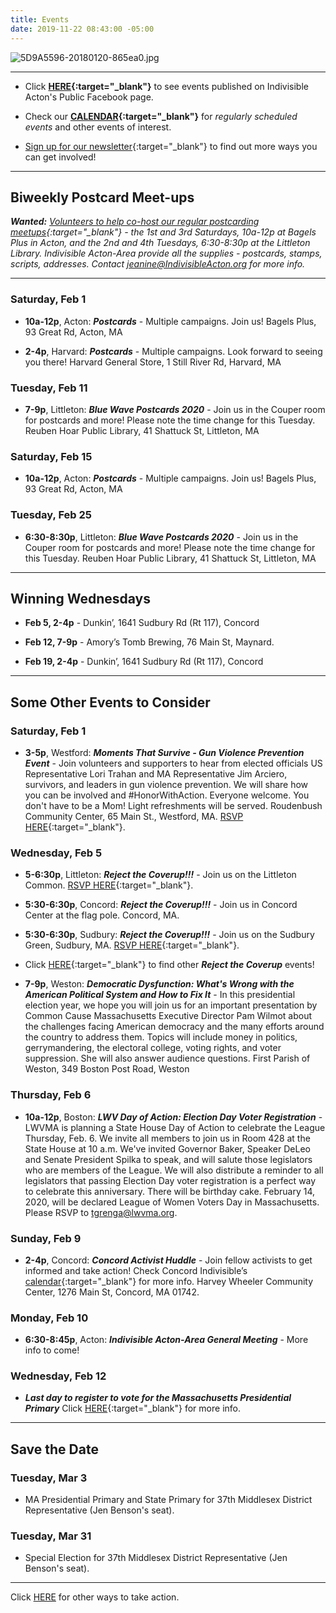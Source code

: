 ```yaml
---
title: Events
date: 2019-11-22 08:43:00 -05:00
---
```


![5D9A5596-20180120-865ea0.jpg](/uploads/5D9A5596-20180120-865ea0.jpg)

---

* Click **[HERE](https://www.facebook.com/pg/IndivisibleActon/events/?ref=page_internal){:target="_blank"}** to see events published on Indivisible Acton's Public Facebook page.


* Check our **[CALENDAR](http://www.indivisibleacton.org/calendar.html){:target="_blank"}** for *regularly scheduled events* and other events of interest.

* [Sign up for our newsletter](https://actionnetwork.org/forms/join-indivisible-acton?source=direct_link&referrer=group-indivisible-acton){:target="_blank"} to find out more ways you can get involved!


---

## Biweekly Postcard Meet-ups

***Wanted:*** *[Volunteers to help co-host our regular postcarding meetups](https://docs.google.com/document/d/1tGz3UiSv7p4vvcSHpVPkQQqwchNw3OzOec4BoEzGRjU/edit?usp=sharing){:target="_blank"} - the 1st and 3rd Saturdays, 10a-12p at Bagels Plus in Acton, and the 2nd and 4th Tuesdays, 6:30-8:30p at the Littleton Library.  Indivisible Acton-Area provide all the supplies - postcards, stamps, scripts, addresses.  Contact jeanine@IndivisibleActon.org for more info.*

---

### Saturday, Feb 1

* **10a-12p**, Acton: ***Postcards*** - Multiple campaigns.  Join us!  Bagels Plus, 93 Great Rd, Acton, MA 

* **2-4p**, Harvard:  ***Postcards*** - Multiple campaigns. Look forward to seeing you there!  Harvard General Store, 1 Still River Rd, Harvard, MA

### Tuesday, Feb 11  

* **7-9p**, Littleton: ***Blue Wave Postcards 2020*** - Join us in the Couper room for postcards and more!  Please note the time change for this Tuesday.  Reuben Hoar Public Library, 41 Shattuck St, Littleton, MA  

### Saturday, Feb 15

* **10a-12p**, Acton: ***Postcards*** - Multiple campaigns.  Join us!  Bagels Plus, 93 Great Rd, Acton, MA 

### Tuesday, Feb 25  

* **6:30-8:30p**, Littleton: ***Blue Wave Postcards 2020*** - Join us in the Couper room for postcards and more!  Please note the time change for this Tuesday.  Reuben Hoar Public Library, 41 Shattuck St, Littleton, MA  

---

## Winning Wednesdays

* **Feb 5, 2-4p** - Dunkin’, 1641 Sudbury Rd (Rt 117), Concord

* **Feb 12, 7-9p** - Amory’s Tomb Brewing, 76 Main St, Maynard. 

* **Feb 19, 2-4p** - Dunkin’, 1641 Sudbury Rd (Rt 117), Concord


---

## Some Other Events to Consider

### Saturday, Feb 1

* **3-5p**, Westford:  ***Moments That Survive - Gun Violence Prevention Event*** - Join volunteers and supporters to hear from elected officials US Representative Lori Trahan and MA Representative Jim Arciero, survivors, and leaders in gun violence prevention. We will share how you can be involved and #HonorWithAction. Everyone welcome. You don't have to be a Mom! Light refreshments will be served.  Roudenbush Community Center, 65 Main St., Westford, MA.  [RSVP HERE](https://act.everytown.org/event/moms-demand-action-event/30540){:target="_blank"}.  


### Wednesday, Feb 5  

* **5-6:30p**, Littleton:  ***Reject the Coverup!!!*** - Join us on the Littleton Common. [RSVP HERE](https://actionnetwork.org/events/reject-the-coverup-rally-4?source=direct_link&){:target="_blank"}.  

* **5:30-6:30p**, Concord: ***Reject the Coverup!!!*** - Join us in Concord Center at the flag pole.  Concord, MA. 

* **5:30-6:30p**, Sudbury: ***Reject the Coverup!!!*** - Join us on the Sudbury Green, Sudbury, MA. [RSVP HERE](https://actionnetwork.org/events/reject-the-coverup-56){:target="_blank"}.

* Click [HERE](https://rejectthecoverup.org){:target="_blank"} to find other ***Reject the Coverup*** events!


* **7-9p**, Weston:  ***Democratic Dysfunction: What's Wrong with the American Political System and How to Fix It*** - In this presidential election year, we hope you will join us for an important presentation by Common Cause Massachusetts Executive Director Pam Wilmot about the challenges facing American democracy and the many efforts around the country to address them. Topics will include money in politics, gerrymandering, the electoral college, voting rights, and voter suppression. She will also answer audience questions. First Parish of Weston, 349 Boston Post Road, Weston  

### Thursday, Feb 6  

* **10a-12p**, Boston:  ***LWV Day of Action: Election Day Voter Registration*** - LWVMA is planning a State House Day of Action to celebrate the League Thursday, Feb. 6. We invite all members to join us in Room 428 at the State House at 10 a.m. We've invited Governor Baker, Speaker DeLeo and Senate President Spilka to speak, and will salute those legislators who are members of the League. We will also distribute a reminder to all legislators that passing Election Day voter registration is a perfect way to celebrate this anniversary. There will be birthday cake. February 14, 2020, will be declared League of Women Voters Day in Massachusetts.  Please RSVP to tgrenga@lwvma.org.  


### Sunday, Feb 9 

* **2-4p**, Concord: ***Concord Activist Huddle*** - Join fellow activists to get informed and take action! Check Concord Indivisible’s [calendar](https://concordindivisible.org/current-actions/){:target="_blank"} for more info. Harvey Wheeler Community Center, 1276 Main St, Concord, MA 01742.  

### Monday, Feb 10

* **6:30-8:45p**, Acton: ***Indivisible Acton-Area General Meeting*** - More info to come!  

### Wednesday, Feb 12

* ***Last day to register to vote for the Massachusetts Presidential Primary*** Click [HERE](https://www.rockthevote.org/voting-information/election-dates-deadlines/massachusetts/){:target="_blank"} for more info.  

---  

## Save the Date

### Tuesday, Mar 3

* MA Presidential Primary and State Primary for 37th Middlesex District Representative (Jen Benson's seat).  

### Tuesday, Mar 31

* Special Election for 37th Middlesex District Representative (Jen Benson's seat).


---
Click [HERE](http://www.indivisibleacton.org/take-action.html) for other ways to take action.